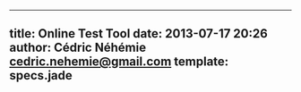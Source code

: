 ---
title: Online Test Tool
date: 2013-07-17 20:26
author: Cédric Néhémie <cedric.nehemie@gmail.com>
template: specs.jade
----
